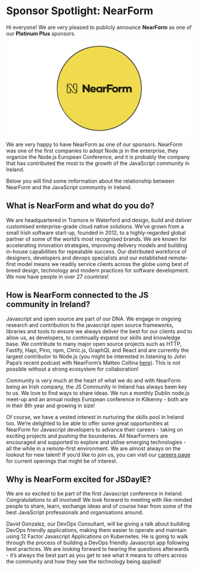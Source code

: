 # Sponsor Spotlight: NearForm

Hi everyone! We are very pleased to publicly announce **NearForm** as one of our **Platinum Plus** sponsors.

![](/media/blog/blog_post_9.png)

We are very happy to have NearForm as one of our sponsors.  NearForm was one of the first companies to adopt Node.js in the enterprise, they organize the Node.js European Conference, and it is probably the company that has contributed the most to the growth of the JavaScript community in Ireland.

Below you will find some imformation about the relationship between NearForm and the JavaScript community in Ireland.

## What is NearForm and what do you do?

We are headquartered in Tramore in Waterford and design, build and deliver customised enterprise-grade cloud native solutions. We’ve grown from a small Irish software start-up, founded in 2012, to a highly-regarded global partner of some of the world’s most recognised brands. We are known for accelerating innovation strategies, improving delivery models and building in-house capabilities for repeatable success.  Our distributed workforce of designers, developers and devops specialists and our established remote-first model means we readily service clients across the globe using best of breed design, technology and modern practices for software development.  We now have people in over 27 countries!  

## How is NearForm connected to the JS community in Ireland?

Javascript and open source are part of our DNA.  We engage in ongoing research and contribution to the javascript open source frameworks, libraries and tools to ensure we always deliver the best for our clients and to allow us, as developers, to continually expand our skills and knowledge base. We contribute to many major open source projects such as HTTP, Fastify, Hapi, Pino, npm, Clinic.js, GraphQL and React and are currently the largest contributor to Node.js (you might be interested in listening to John Papa’s recent podcast with NearForm’s Matteo Collina [here](https://realtalkjavascript.simplecast.fm/56c29daf)).  This is not possible without a strong ecosystem for collaboration!  

Community is very much at the heart of what we do and with NearForm being an Irish company, the JS Community in Ireland has always been key to us.  We love to find ways to share ideas.  We run a monthly Dublin node.js meet-up and an annual nodejs European conference in Kilkenny - both are in their 8th year and growing in size!  

Of course, we have a vested interest in nurturing the skills pool in Ireland too.  We’re delighted to be able to offer some great opportunities at NearForm for Javascript developers to advance their careers - taking on exciting projects and pushing the boundaries. All NearFormers are encouraged and supported to explore and utilise emerging technologies - all the while in a remote-first environment.  We are almost always on the lookout for new talent! If you’d like to join us, you can visit our [careers page](https://www.nearform.com/careers/) for current openings that might be of interest.

## Why is NearForm excited for JSDayIE?

We are so excited to be part of the first Javascript conference in Ireland.  Congratulations to all involved!  We look forward to meeting with like-minded people to share, learn, exchange ideas and of course hear from some of the best JavaScript professionals and organisations around.

David Gonzalez, our DevOps Consultant, will be giving a talk about building DevOps friendly applications, making them easier to operate and maintain using 12 Factor Javascript Applications on Kubernetes.  He is going to walk through the process of building a DevOps friendly Javascript app following best practices.  We are looking forward to hearing the questions afterwards - it’s always the best part as you get to see what it means to others across the community and how they see the technology being applied!
